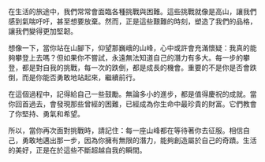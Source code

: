 在生活的旅途中，我們常常會面臨各種挑戰與困難。這些挑戰就像是高山，讓我們感到氣喘吁吁，甚至想要放棄。然而，正是這些艱難的時刻，塑造了我們的品格，讓我們變得更加堅韌。

想像一下，當你站在山腳下，仰望那巍峨的山峰，心中或許會充滿懷疑：我真的能夠攀登上去嗎？但如果你不嘗試，永遠無法知道自己的潛力有多大。每一步的攀登，都是對自我的挑戰，每一次的跌倒，都是成長的機會。重要的不是你是否會跌倒，而是你能否勇敢地站起來，繼續前行。

在這個過程中，記得給自己一些鼓勵。無論多小的進步，都是值得慶祝的成就。當你回首過去，會發現那些曾經的困難，已經成為你生命中最珍貴的財富。它們教會了你堅持、勇氣和希望。

所以，當你再次面對挑戰時，請記住：每一座山峰都在等待著你去征服。相信自己，勇敢地邁出那一步，因為你擁有無限的潛力，能夠創造屬於自己的奇蹟。生活的美好，正是在於這些不斷超越自我的瞬間。